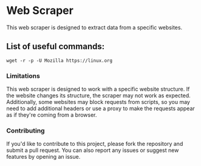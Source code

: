 # Web Scraper

This web scraper is designed to extract data from a specific websites.

## List of useful commands:
```
wget -r -p -U Mozilla https://linux.org
```



### Limitations

This web scraper is designed to work with a specific website structure. If the website changes its structure, the scraper may not work as expected. Additionally, some websites may block requests from scripts, so you may need to add additional headers or use a proxy to make the requests appear as if they're coming from a browser.

### Contributing

If you'd like to contribute to this project, please fork the repository and submit a pull request. You can also report any issues or suggest new features by opening an issue.
